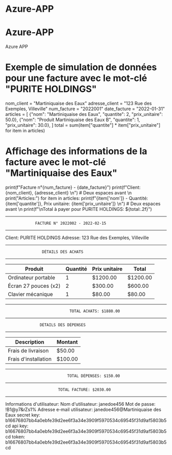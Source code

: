# Azure-APP

# Azure-APP
Azure APP

# Exemple de simulation de données pour une facture avec le mot-clé "PURITE HOLDINGS"
nom_client = "Martiniquaise des Eaux"
adresse_client = "123 Rue des Exemples, Villeville"
num_facture = "2022001"
date_facture = "2022-01-31"
articles = [
    {"nom": "Martiniquaise des Eaux", "quantite": 2, "prix_unitaire": 50.0},
    {"nom": "Produit Martiniquaise des Eaux B", "quantite": 1, "prix_unitaire": 30.0},
]
total = sum(item["quantite"] * item["prix_unitaire"] for item in articles)

# Affichage des informations de la facture avec le mot-clé "Martiniquaise des Eaux"
print(f"Facture n°{num_facture} - {date_facture}")
print(f"Client: {nom_client}, {adresse_client}  \n")  # Deux espaces avant \n
print("Articles:")
for item in articles:
    print(f"{item['nom']} - Quantité: {item['quantite']}, Prix unitaire: {item['prix_unitaire']}  \n")  # Deux espaces avant \n
print(f"\nTotal à payer pour PURITE HOLDINGS: ${total:.2f}")




------------------------------------------------------------
                 FACTURE N° 2022002 - 2022-02-15
------------------------------------------------------------
Client: PURITE HOLDINGS
Adresse: 123 Rue des Exemples, Villeville

------------------------------------------------------------
                    DÉTAILS DES ACHATS
------------------------------------------------------------
| Produit                  | Quantité | Prix unitaire | Total   |
|--------------------------|----------|---------------|---------|
| Ordinateur portable      |    1     |    $1200.00   | $1200.00|
| Écran 27 pouces (x2)     |    2     |    $300.00    | $600.00 |
| Clavier mécanique        |    1     |    $80.00     | $80.00  |
------------------------------------------------------------
                                TOTAL ACHATS: $1880.00

------------------------------------------------------------
                   DÉTAILS DES DÉPENSES
------------------------------------------------------------
| Description             | Montant  |
|-------------------------|----------|
| Frais de livraison      | $50.00   |
| Frais d'installation    | $100.00  |
------------------------------------------------------------
                               TOTAL DÉPENSES: $150.00

------------------------------------------------------------
                           TOTAL FACTURE: $2030.00
------------------------------------------------------------


Informations d'utilisateur:
Nom d'utilisateur: janedoe456
Mot de passe: !B1@y7&rZs1%
Adresse e-mail utilisateur: janedoe456@Martiniquaise des Eaux
secret key: b16676807bb4a0ebfe39d2ee6f3a34e3909f5970534c69545f31d9af5803b5cd
api key: b16676807bb4a0ebfe39d2ee6f3a34e3909f5970534c69545f31d9af5803b5cd
token: b16676807bb4a0ebfe39d2ee6f3a34e3909f5970534c69545f31d9af5803b5cd

